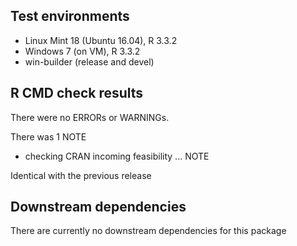 ## Test environments
* Linux Mint 18 (Ubuntu 16.04), R 3.3.2
* Windows 7 (on VM), R 3.3.2
* win-builder (release and devel)

## R CMD check results
There were no ERRORs or WARNINGs.

There was 1 NOTE

* checking CRAN incoming feasibility ... NOTE

Identical with the previous release

## Downstream dependencies
There are currently no downstream dependencies for this package
